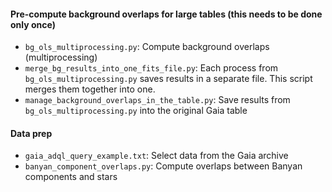 #### Pre-compute background overlaps for large tables (this needs to be done only once)
- `bg_ols_multiprocessing.py`: Compute background overlaps (multiprocessing)
- `merge_bg_results_into_one_fits_file.py`: Each process from `bg_ols_multiprocessing.py` saves results in a separate file. This script merges them together into one.
- `manage_background_overlaps_in_the_table.py`: Save results from `bg_ols_multiprocessing.py` into the original Gaia table

#### Data prep
- `gaia_adql_query_example.txt`: Select data from the Gaia archive
- `banyan_component_overlaps.py`: Compute overlaps between Banyan components and stars
